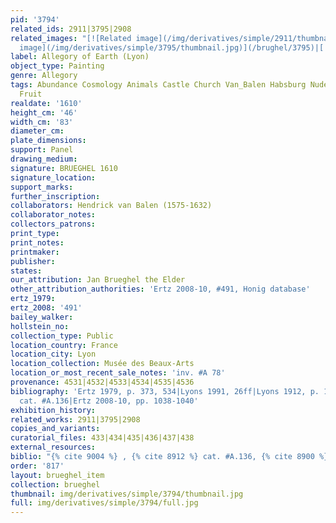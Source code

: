 ```yaml
---
pid: '3794'
related_ids: 2911|3795|2908
related_images: "[![Related image](/img/derivatives/simple/2911/thumbnail.jpg)](/brughel/2911)|[![Related
  image](/img/derivatives/simple/3795/thumbnail.jpg)](/brughel/3795)|[![Related image](/img/derivatives/simple/2908/thumbnail.jpg)](/brughel/2908)"
label: Allegory of Earth (Lyon)
object_type: Painting
genre: Allegory
tags: Abundance Cosmology Animals Castle Church Van_Balen Habsburg Nude Putti Landscape
  Fruit
realdate: '1610'
height_cm: '46'
width_cm: '83'
diameter_cm: 
plate_dimensions: 
support: Panel
drawing_medium: 
signature: BRUEGHEL 1610
signature_location: 
support_marks: 
further_inscription: 
collaborators: Hendrick van Balen (1575-1632)
collaborator_notes: 
collectors_patrons: 
print_type: 
print_notes: 
printmaker: 
publisher: 
states: 
our_attribution: Jan Brueghel the Elder
other_attribution_authorities: 'Ertz 2008-10, #491, Honig database'
ertz_1979: 
ertz_2008: '491'
bailey_walker: 
hollstein_no: 
collection_type: Public
location_country: France
location_city: Lyon
location_collection: Musée des Beaux-Arts
location_or_most_recent_sale_notes: 'inv. #A 78'
provenance: 4531|4532|4533|4534|4535|4536
bibliography: 'Ertz 1979, p. 373, 534|Lyons 1991, 26ff|Lyons 1912, p. 10|Werche 2004,
  cat. #A.136|Ertz 2008-10, pp. 1038-1040'
exhibition_history: 
related_works: 2911|3795|2908
copies_and_variants: 
curatorial_files: 433|434|435|436|437|438
external_resources: 
biblio: "{% cite 9004 %} , {% cite 8912 %} cat. #A.136, {% cite 8900 %} pp. 1038-1040"
order: '817'
layout: brueghel_item
collection: brueghel
thumbnail: img/derivatives/simple/3794/thumbnail.jpg
full: img/derivatives/simple/3794/full.jpg
---
```

